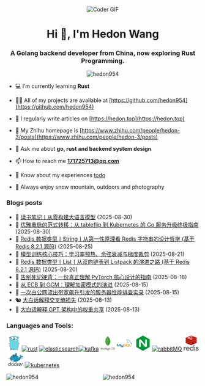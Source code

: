 <p align="center"><img  src="https://media.giphy.com/media/SWoSkN6DxTszqIKEqv/giphy.gif" alt="Coder GIF" width="500"></p>

<h1 align="center">Hi 👋, I'm Hedon Wang</h1>
<h3 align="center">A Golang backend developer from China, now exploring Rust Programming.</h3>

<p align="center"> <img src="https://komarev.com/ghpvc/?username=hedon954&label=Profile%20views&color=0e75b6&style=flat" alt="hedon954" /> </p>

- :computer: I’m currently learning **Rust**

- 👨‍💻 All of my projects are available at [https://github.com/hedon954](https://github.com/hedon954)

- 📝 I regularly write articles on [https://hedon.top](https://hedon.top)
  
- 🍞 My Zhihu homepage is [https://www.zhihu.com/people/hedon-3/posts](https://www.zhihu.com/people/hedon-3/posts)

- 💬 Ask me about **go, rust and backend system design**

- 📫 How to reach me **171725713@qq.com**

- 📄 Know about my experiences [todo](todo)

- :mount_fuji: Always enjoy snow mountain, outdoors and photography

### Blogs posts

<!-- BLOG-POST-LIST:START -->
 - 🎃 [读书笔记丨从零构建大语言模型](https://hedon.top/2025/08/30/llm/note-llm-from-scratch/) (2025-08-30)
 - 🐌 [优雅重启的范式转移：从 tableflip 到 Kubernetes 的 Go 服务升级终极指南](https://hedon.top/2025/08/30/graceful-restart-from-tableflip-to-k8s/) (2025-08-30)
 - 🦁 [Redis 数据类型丨String丨从第一性原理看 Redis 字符串的设计哲学 &lpar;基于 Redis 8.2.1 源码&rpar;](https://hedon.top/2025/08/25/redis/redis-datatype-string/) (2025-08-25)
 - 🍯 [模型训练核心技巧：学习率预热、余弦衰减与梯度裁剪](https://hedon.top/2025/08/21/llm/guide-to-lr-warmup-cosine-annealing-gradient-clipping/) (2025-08-21)
 - 🍭 [Redis 数据类型丨List丨从双向链表到 Listpack 的演进之路 &lpar;基于 Redis 8.2.1 源码&rpar;](https://hedon.top/2025/08/20/redis/redis-datatype-list/) (2025-08-20)
 - 🤯 [告别死记硬背：一份真正理解 PyTorch 核心设计的指南](https://hedon.top/2025/08/18/llm/pytorch/) (2025-08-18)
 - 🍄 [从 ECB 到 GCM：理解加密模式的演进](https://hedon.top/2025/08/15/encryption-mode/) (2025-08-15)
 - 🐧 [一次由公网流出带宽飙升引发的服务器性能排查实录](https://hedon.top/2025/08/15/record-of-abnormal-investigation-of-public-network-traffic/) (2025-08-15)
 - 🐿️ [大白话解释交叉熵损失](https://hedon.top/2025/08/13/llm/cross-entropy-loss/) (2025-08-13)
 - 🍯 [大白话解释 GPT 架构中的权重共享](https://hedon.top/2025/08/13/llm/weight-typing/) (2025-08-13)<!-- BLOG-POST-LIST:END -->

<h3 align="left">Languages and Tools:</h3>
<p align="left">  

<a href="https://golang.org" target="_blank" rel="noreferrer"> <img src="https://raw.githubusercontent.com/devicons/devicon/master/icons/go/go-original.svg" alt="go" width="40" height="40"/></a><a href="https://www.rust-lang.org" target="_blank" rel="noreferrer"><img src="https://www.rust-lang.org/static/images/rust-logo-blk.svg" alt="rust" width="40" height="40"/></a>&nbsp;<a href="https://www.elastic.co" target="_blank" rel="noreferrer"><img src="https://www.vectorlogo.zone/logos/elastic/elastic-icon.svg" alt="elasticsearch" width="40" height="40"/></a><a href="https://kafka.apache.org/" target="_blank" rel="noreferrer"><img src="https://www.vectorlogo.zone/logos/apache_kafka/apache_kafka-icon.svg" alt="kafka" width="40" height="40"/></a>&nbsp;<a href="https://www.mongodb.com/" target="_blank" rel="noreferrer"><img src="https://raw.githubusercontent.com/devicons/devicon/master/icons/mongodb/mongodb-original-wordmark.svg" alt="mongodb" width="40" height="40"/></a>&nbsp;<a href="https://www.mysql.com/" target="_blank" rel="noreferrer"><img src="https://raw.githubusercontent.com/devicons/devicon/master/icons/mysql/mysql-original-wordmark.svg" alt="mysql" width="40" height="40"/></a>&nbsp;&nbsp;<a href="https://www.nginx.com" target="_blank" rel="noreferrer"><img src="https://raw.githubusercontent.com/devicons/devicon/master/icons/nginx/nginx-original.svg" alt="nginx" width="40" height="40"/></a>&nbsp;<a href="https://www.rabbitmq.com" target="_blank" rel="noreferrer"><img src="https://www.vectorlogo.zone/logos/rabbitmq/rabbitmq-icon.svg" alt="rabbitMQ" width="40" height="40"/></a>&nbsp;<a href="https://redis.io" target="_blank" rel="noreferrer"><img src="https://raw.githubusercontent.com/devicons/devicon/master/icons/redis/redis-original-wordmark.svg" alt="redis" width="40" height="40"/></a>&nbsp;<a href="https://www.docker.com/" target="_blank" rel="noreferrer"><img src="https://raw.githubusercontent.com/devicons/devicon/master/icons/docker/docker-original-wordmark.svg" alt="docker" width="40" height="40"/></a>&nbsp;<a href="https://kubernetes.io" target="_blank" rel="noreferrer"><img src="https://www.vectorlogo.zone/logos/kubernetes/kubernetes-icon.svg" alt="kubernetes" width="40" height="40"/></a> 
<br>
<p><img align="left" width="50%" height="200" src="https://github-readme-stats.vercel.app/api?username=hedon954&show_icons=true&locale=en&orgs=hedon-rust-road,hedon-go-road" alt="hedon954" /></p><p><img align="left" width="30%" height="200" src="https://github-readme-stats.vercel.app/api/top-langs?username=hedon954&show_icons=true&locale=en&layout=compact&hide=html,javascript,css&orgs=hedon-rust-road,hedon-go-road" alt="hedon954" /></p>

